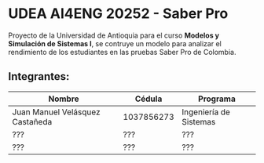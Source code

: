 # **UDEA AI4ENG 20252 - Saber Pro**
Proyecto de la Universidad de Antioquia para el curso **Modelos y Simulación de Sistemas I**, se contruye un modelo para analizar el rendimiento de los estudiantes en las pruebas Saber Pro de Colombia.
## **Integrantes:**
|Nombre|Cédula|Programa|
|--------|--------|----------|
|Juan Manuel Velásquez Castañeda|1037856273|Ingeniería de Sistemas|
|??? |??? |??? |
|??? |??? |??? |